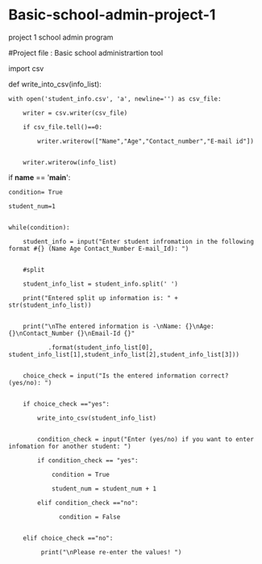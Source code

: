 # Basic-school-admin-project-1
project 1 school admin program

#Project file : Basic school administrartion tool


import csv

def write_into_csv(info_list):
    
    with open('student_info.csv', 'a', newline='') as csv_file:
        
        writer = csv.writer(csv_file)
        
        if csv_file.tell()==0:
            
            writer.writerow(["Name","Age","Contact_number","E-mail id"])

        
        writer.writerow(info_list)


if __name__ == '__main__':
    
    condition= True
    
    student_num=1

    
    while(condition):
        
        student_info = input("Enter student infromation in the following format #{} (Name Age Contact_Number E-mail_Id): ")
        
        
        #split
        
        student_info_list = student_info.split(' ')
        
        print("Entered split up information is: " + str(student_info_list))

        
        print("\nThe entered information is -\nName: {}\nAge: {}\nContact_Number {}\nEmail-Id {}"
               
               .format(student_info_list[0], student_info_list[1],student_info_list[2],student_info_list[3]))

        
        choice_check = input("Is the entered information correct? (yes/no): ")

        
        if choice_check =="yes":
            
            write_into_csv(student_info_list)

            
            condition_check = input("Enter (yes/no) if you want to enter infomation for another student: ")
            
            if condition_check == "yes":
                
                condition = True
                
                student_num = student_num + 1
            
            elif condition_check =="no":
                  
                  condition = False

        
        elif choice_check =="no":
             
             print("\nPlease re-enter the values! ")



        
